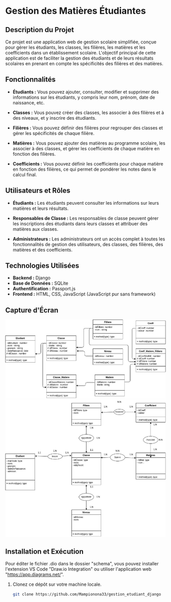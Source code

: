 # Gestion des Matières Étudiantes

## Description du Projet

Ce projet est une application web de gestion scolaire simplifiée, conçue pour gérer les étudiants, les classes, les filières, les matières et les coefficients dans un établissement scolaire. L'objectif principal de cette application est de faciliter la gestion des étudiants et de leurs résultats scolaires en prenant en compte les spécificités des filières et des matières.

## Fonctionnalités

- **Étudiants :** Vous pouvez ajouter, consulter, modifier et supprimer des informations sur les étudiants, y compris leur nom, prénom, date de naissance, etc.

- **Classes :** Vous pouvez créer des classes, les associer à des filières et à des niveaux, et y inscrire des étudiants.

- **Filières :** Vous pouvez définir des filières pour regrouper des classes et gérer les spécificités de chaque filière.

- **Matières :** Vous pouvez ajouter des matières au programme scolaire, les associer à des classes, et gérer les coefficients de chaque matière en fonction des filières.

- **Coefficients :** Vous pouvez définir les coefficients pour chaque matière en fonction des filières, ce qui permet de pondérer les notes dans le calcul final.

## Utilisateurs et Rôles

- **Étudiants :** Les étudiants peuvent consulter les informations sur leurs matières et leurs résultats.

- **Responsables de Classe :** Les responsables de classe peuvent gérer les inscriptions des étudiants dans leurs classes et attribuer des matières aux classes.

- **Administrateurs :** Les administrateurs ont un accès complet à toutes les fonctionnalités de gestion des utilisateurs, des classes, des filières, des matières et des coefficients.

## Technologies Utilisées

- **Backend :** Django
- **Base de Données :** SQLite
- **Authentification :** Passport.js
- **Frontend :** HTML, CSS, JavaScript (JavaScript pur sans framework)

## Capture d'Écran

![Diagramme MLD](./schema/MLD.jpg)
![Diagramme MCD](./schema/MCD.jpg)

## Installation et Exécution

Pour éditer le fichier .dio dans le dossier "schema", vous pouvez installer l'extension VS Code "Draw.io Integration" ou utiliser l'application web "https://app.diagrams.net/".

1. Clonez ce dépôt sur votre machine locale.

   ```bash
   git clone https://github.com/Mampionona33/gestion_etudiant_django
   ```
